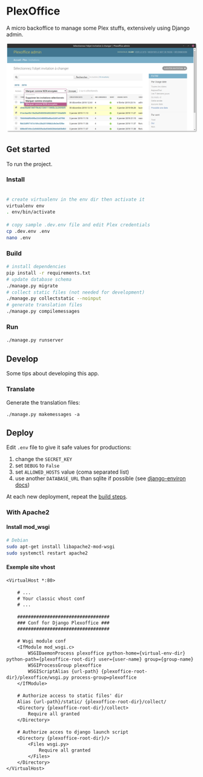 # PlexOffice

A micro backoffice to manage some Plex stuffs, extensively using Django admin.

![plexoffice admin](docs/plexoffice-admin.png)

## Get started

To run the project.

### Install

```bash

# create virtualenv in the env dir then activate it
virtualenv env
. env/bin/activate

# copy sample .dev.env file and edit Plex credentials
cp .dev.env .env
nano .env
```

### Build

```bash
# install dependencies
pip install -r requirements.txt
# update database schema
./manage.py migrate
# collect static files (not needed for development)
./manage.py collectstatic --noinput
# generate translation files
./manage.py compilemessages
```

### Run

    ./manage.py runserver

## Develop

Some tips about developing this app.

### Translate

Generate the translation files:

    ./manage.py makemessages -a

## Deploy
Edit `.env` file to give it safe values for productions:
1.  change the `SECRET_KEY`
2.  set `DEBUG` to `False`
3.  set `ALLOWED_HOSTS` value (coma separated list)
4.  use another `DATABASE_URL` than sqlite if possible (see [django-environ docs](https://github.com/joke2k/django-environ#tips))

At each new deployment, repeat the [build steps](#build).

### With Apache2

#### Install mod_wsgi

```bash
# Debian
sudo apt-get install libapache2-mod-wsgi
sudo systemctl restart apache2
```

#### Exemple site vhost

```apacheconf
<VirtualHost *:80>

    # ...
    # Your classic vhost conf
    # ...

    ##################################
    ### Conf for Django Plexoffice ###
    ##################################

    # Wsgi module conf
    <IfModule mod_wsgi.c>
        WSGIDaemonProcess plexoffice python-home={virtual-env-dir} python-path={plexoffice-root-dir} user={user-name} group={group-name}
        WSGIProcessGroup plexoffice
        WSGIScriptAlias {url-path} {plexoffice-root-dir}/plexoffice/wsgi.py process-group=plexoffice
    </IfModule>

    # Authorize access to static files' dir
    Alias {url-path}/static/ {plexoffice-root-dir}/collect/
    <Directory {plexoffice-root-dir}/collect>
        Require all granted
    </Directory>

    # Authorize acces to django launch script
    <Directory {plexoffice-root-dir}/>
        <Files wsgi.py>
            Require all granted
        </Files>
    </Directory>
</VirtualHost>
```

